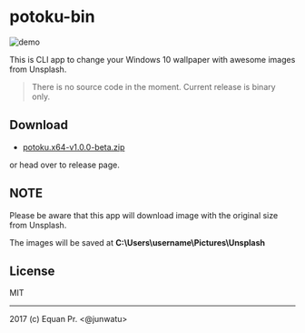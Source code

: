# potoku-bin

![demo](https://github.com/junwatu/potoku-bin/blob/master/demo.gif)

This is CLI app to change your Windows 10 wallpaper with awesome images from Unsplash.

> There is no source code in the moment. Current release is binary only.

## Download
- [potoku.x64-v1.0.0-beta.zip](https://github.com/junwatu/potoku-bin/releases/download/1.0.0-beta/potoku.win.x64-v1.0.0-beta.zip)

or head over to release page.

## NOTE
Please be aware that this app will download image with the original size from Unsplash.

The images will be saved at **C:\Users\username\Pictures\Unsplash**

## License

MIT

---

2017 (c) Equan Pr. <@junwatu>
